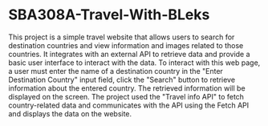 # SBA308A-Travel-With-BLeks
This project is a simple travel website that allows users to search for destination countries and view information and images related to those countries. It integrates with an external API to retrieve data and provide a basic user interface to interact with the data.
To interact with this web page, a user must enter the name of a destination country in the "Enter Destination Country" input field, click the "Search" button to retrieve information about the entered country. The retrieved information will be displayed on the screen.
The project used the "Travel info API" to fetch country-related data and communicates with the API using the Fetch API and displays the data on the website.
